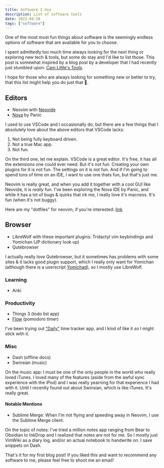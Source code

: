 ```yaml
---
title: Software I Use
description: List of software tools
date: 2022-04-20
tags: ["software"]
---
```


One of the most most fun things about software is the seemingly endless options of software that are available for you to choose.

I spent admittedly too much time always looking for the next thing or exploring new tech & tools, but some do stay and I'd like to list those. This post is somewhat inspired by a blog post by a developer that I had recently just stumbled upon: [Cam Little's Tools](https://camlittle.com/tools/).

I hope for those who are always looking for something new or better to try, that this list might help you do just that 🙂.

## Editors

- Neovim with [Neovide](https://github.com/neovide/neovide)
- [Nova](https://nova.app/) by Panic

I used to use VSCode and I occasionally do, but there are a few things that I absolutely love about the above editors that VSCode lacks:

1. Not being fully keyboard driven.
2. Not a true Mac app.
3. Not fun.

On the third one, let me explain. VSCode is a great editor. It's free, it has all the extensions one
could ever need. But it's not fun. Creating your own plugins for it is not fun. The settings on it
is not fun. And if I'm going to spend tons of time on an IDE, I want to use one thats fun, but that's just me.

Neovim is really great, and when you add it together with a cool GUI like Neovide, it is _really_ fun. I've been exploring the Nova IDE by Panic, and while it has a lot of bugs & quirks that irk me, I really love it's macness. It's fun (when it's not buggy).

Here are my "dotfiles" for neovim, if you're interested: [link](https://github.com/hhofner/dotfiles)

## Browser

- LibreWolf with these important plugins: Tridactyl vim keybindings and Yomichan (JP dictionary look up)
- Qutebrowser

I actually really love Qutebrowser, but it sometimes has problems with some sites & it lacks good plugin support, which I really only want for Yomichan (although there is a userscript [Yomichad](https://github.com/potamides/yomichad)), so I mostly use LibreWolf.

### Learning

- Anki

### Productivity

- Things 3 (todo list app)
- [Flow](https://flowapp.info/) (pomodoro timer)

I've been trying out ["Daily"](https://apps.apple.com/us/app/daily-hours-time-tracker/id686910553?mt=12) time tracker app, and I kind of like it so I might stick with it.

### Misc

- Dash (offline docs)
- Swinsian (music)

On the music app: I must be one of the only people in the world who really loved iTunes. I loved many of the features (aside from the awful sync experience with the iPod) and I was really yearning for that experience I had with it. Until I recently found out about Swinsian, which is like iTunes. It's really great.

#### Notable Mentions

- Sublime Merge: When I'm not flying and speeding away in Neovim, I use the Sublime Merge client.

On the topic of notes: I've tried a million notes app ranging from Bear to Obsidian to InkDrop and I realized that notes are not for me. So I mostly just VimWiki as a diary log, and/or an actual notebook to handwrite on. I save snippets on Dash.

That's it for my first blog post! If you liked this and want to recommend any software to me, please feel free to shoot me an email!
